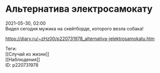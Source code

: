 Альтернатива электросамокату
=============================

   
 2021-05-30, 02:00   
  Видел сегодня мужика на скейтборде, которого везла собака!   
    
 <https://diary.ru/~zHz00/p220731978_alternativa-jelektrosamokatu.htm>   
   
 Теги:   
 [[Случай из жизни]]   
 [[Наблюдения]]   
 ID: p220731978